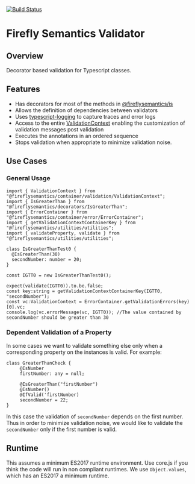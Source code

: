 [![Build Status](https://travis-ci.org/fireflysemantics/validator.svg?branch=master)](https://travis-ci.org/fireflysemantics/validator)

# Firefly Semantics Validator

## Overview

Decorator based validation for Typescript classes.

## Features

- Has decorators for most of the methods in [@fireflysemantics/is](https://www.npmjs.com/package/@fireflysemantics/is)
- Allows the definition of dependencies between validators
- Uses [typescript-logging](https://www.npmjs.com/package/typescript-logging) to capture traces and error logs
- Access to the entire [ValidationContext](https://github.com/fireflysemantics/validator/blob/master/src/container/validation/ValidationContext.ts) enabling the customization of validation messages post validation
- Executes the annotations in an ordered sequence
- Stops validation when appropriate to minimize validation noise.

## Use Cases

### General Usage

```
import { ValidationContext } from "@fireflysemantics/container/validation/ValidationContext";
import { IsGreaterThan } from "@fireflysemantics/decorators/IsGreaterThan";
import { ErrorContainer } from "@fireflysemantics/container/error/ErrorContainer";
import { getValidationContextContainerKey } from "@fireflysemantics/utilities/utilities";
import { validateProperty, validate } from "@fireflysemantics/utilities/utilities";

class IsGreaterThanTest0 {
  @IsGreaterThan(30)
  secondNumber: number = 20;
}

const IGTT0 = new IsGreaterThanTest0();

expect(validate(IGTT0)).to.be.false;
const key:string = getValidationContextContainerKey(IGTT0, "secondNumber");
const vc:ValidationContext = ErrorContainer.getValidationErrors(key)[0].vc;
console.log(vc.errorMessage(vc, IGTT0)); //The value contained by secondNumber should be greater than 30

```

### Dependent Validation of a Property

In some cases we want to validate something else only when a corresponding property
on the instances is valid.  For example:

```
class GreaterThanCheck { 
     @IsNumber
     firstNumber: any = null;

     @IsGreaterThan("firstNumber")
     @IsNumber()
     @IfValid('firstNumber)
     secondNumber = 22; 
}
```

In this case the validation of `secondNumber` depends on the first number.  Thus in order to minimize validation noise, we would like to validate the `secondNumber` only if the first number is valid.

## Runtime

This assumes a minimum ES2017 runtime environment.  Use core.js if you think the code will run in non compliant runtimes.  We use `Object.values`, which has an ES2017 a minimum runtime.


